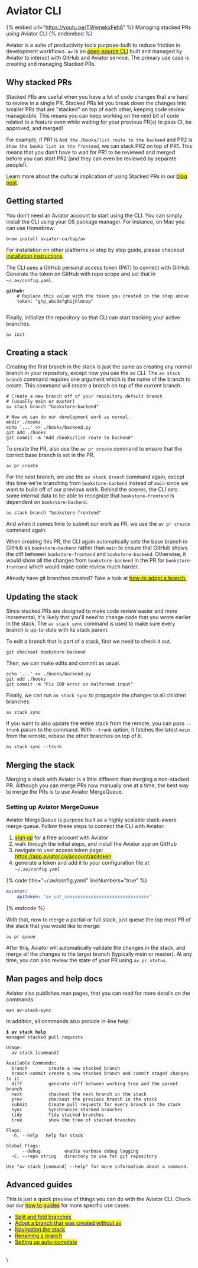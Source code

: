 # Aviator CLI

{% embed url="https://youtu.be/TWwnekxFehA" %}
Managing stacked PRs using Aviator CLI
{% endembed %}

Aviator is a suite of productivity tools purpose-built to reduce friction in development workflows. `av` is an [<mark style="color:blue;">open-source CLI</mark>](https://github.com/aviator-co/av) built and managed by Aviator to interact with GitHub and Aviator service. The primary use case is creating and managing Stacked PRs.

## Why stacked PRs

Stacked PRs are useful when you have a lot of code changes that are hard to review in a single PR. Stacked PRs let you break down the changes into smaller PRs that are "stacked" on top of each other, keeping code review manageable. This means you can keep working on the next bit of code related to a feature even while waiting for your previous PR(s) to pass CI, be approved, and merged!

For example, if PR1 is `Add the /books/list route to the backend` and PR2 is `Show the books list in the frontend`, we can stack PR2 on top of PR1. This means that you don’t have to wait for PR1 to be reviewed and merged before you can start PR2 (and they can even be reviewed by separate people!).

Learn more about the cultural implication of using Stacked PRs in our [<mark style="color:blue;">blog post</mark>](https://www.aviator.co/blog/stacked-prs-code-changes-as-narrative/).

## Getting started

You don’t need an Aviator account to start using the CLI. You can simply install the CLI using your OS package manager. For instance, on Mac you can use Homebrew:

```
brew install aviator-co/tap/av
```

For installation on other platforms or step by step guide, please checkout [<mark style="color:blue;">installation instructions</mark>](https://docs.aviator.co/aviator-cli/installation).

The CLI uses a GitHub personal access token (PAT) to connect with GitHub. Generate the token on GitHub with repo scope and set that in `~/.av/config.yaml`.

<pre class="language-yaml" data-title="~/.av/config.yaml" data-line-numbers><code class="lang-yaml"><strong>github:
</strong>    # Replace this value with the token you created in the step above
    token: "ghp_abcdefghijklmnop"

</code></pre>

Finally, initialize the repository so that CLI can start tracking your active branches.

```
av init
```

## Creating a stack

Creating the first branch in the stack is just the same as creating any normal branch in your repository, except now you use the av CLI. The `av stack branch` command requires one argument which is the name of the branch to create. This command will create a branch on top of the current branch.

```
# Create a new branch off of your repository default branch
# (usually main or master)
av stack branch "bookstore-backend"

# Now we can do our development work as normal.
mkdir ./books
echo '...' >> ./books/backend.py
git add ./books
git commit -m "Add /books/list route to backend"
```

To create the PR, also use the `av pr create` command to ensure that the correct base branch is set in the PR.

```
av pr create
```

For the next branch, we use the `av stack branch` command again, except this time we're branching from `bookstore-backend` instead of `main` since we want to build off of our previous work. Behind the scenes, the CLI sets some internal data to be able to recognize that `bookstore-frontend` is dependent on `bookstore-backend`.

```
​​av stack branch "bookstore-frontend"
```

And when it comes time to submit our work as PR, we use the `av pr create` command again.

When creating this PR, the CLI again automatically sets the base branch in GitHub as `bookstore-backend` rather than `main` to ensure that GitHub shows the diff between `bookstore-frontend` and `bookstore-backend`. Otherwise, it would show all the changes from `bookstore-backend` in the PR for `bookstore-frontend` which would make code review much harder.

Already have git branches created? Take a look at [<mark style="color:blue;">how-to adopt a branch.</mark>](https://docs.aviator.co/aviator-cli/how-to-guides/adopt-a-branch)

## Updating the stack

Since stacked PRs are designed to make code review easier and more incremental, it's likely that you'll need to change code that you wrote earlier in the stack. The `av stack sync` command is used to make sure every branch is up-to-date with its stack parent.

To edit a branch that is part of a stack, first we need to check it out.

```
git checkout bookstore-backend
```

Then, we can make edits and commit as usual.

```
echo '...' >> ./books/backend.py
git add ./books
git commit -m "Fix 500 error on malformed input"
```

Finally, we can run `av stack sync` to propagate the changes to all children branches.

```
av stack sync
```

If you want to also update the entire stack from the remote, you can pass `--trunk` param to the command. With `--trunk` option, it fetches the latest `main` from the remote, rebase the other branches on top of it.

```
av stack sync --trunk
```

## Merging the stack

Merging a stack with Aviator is a little different than merging a non-stacked PR. Although you can merge PRs now manually one at a time, the best way to merge the PRs is to use Aviator MergeQueue.

### Setting up Aviator MergeQueue

Aviator MergeQueue is purpose built as a highly scalable stack-aware merge queue. Follow these steps to connect the CLI with Aviator:

1. [<mark style="color:blue;">sign up</mark>](https://app.aviator.co/auth/register) for a free account with Aviator
2. walk through the initial steps, and install the Aviator app on GitHub
3. navigate to user access token page: [<mark style="color:blue;">https://app.aviator.co/account/apitoken</mark>](https://app.aviator.co/account/apitoken)
4. generate a token and add it to your configuration file at `~/.av/config.yaml`

{% code title="~/.av/config.yaml" lineNumbers="true" %}
```yaml
aviator:
    apiToken: "av_uat_xxxxxxxxxxxxxxxxxxxxxxxxxxxxxxxx"
```
{% endcode %}

With that, now to merge a partial or full stack, just queue the top most PR of the stack that you would like to merge:

```
av pr queue
```

After this, Aviator will automatically validate the changes in the stack, and merge all the changes to the target branch (typically main or master). At any time, you can also review the state of your PR using `av pr status`.

## Man pages and help docs

Aviator also publishes man pages, that you can read for more details on the commands:

```
man av-stack-sync
```

In addition, all commands also provide in-line help:

<pre class="language-bash"><code class="lang-bash"><strong>$ av stack help
</strong>managed stacked pull requests

Usage:
  av stack [command]

Available Commands:
  branch        create a new stacked branch
  branch-commit create a new stacked branch and commit staged changes to it
  diff          generate diff between working tree and the parent branch
  next          checkout the next branch in the stack
  prev          checkout the previous branch in the stack
  submit        Create pull requests for every branch in the stack
  sync          Synchronize stacked branches
  tidy          Tidy stacked branches
  tree          show the tree of stacked branches

Flags:
  -h, --help   help for stack

Global Flags:
      --debug         enable verbose debug logging
  -C, --repo string   directory to use for git repository

Use "av stack [command] --help" for more information about a command.
</code></pre>

## Advanced guides

This is just a quick preview of things you can do with the Aviator CLI. Check our our [<mark style="color:blue;">how to guides</mark>](https://docs.aviator.co/aviator-cli/how-to-guides) for more specific use cases:

* [<mark style="color:blue;">Split and fold branches</mark>](how-to-guides/split-and-fold-pull-requests.md)
* [<mark style="color:blue;">Adopt a branch that was created without av</mark>](how-to-guides/adopt-a-branch.md)
* [<mark style="color:blue;">Navigating the stack</mark>](how-to-guides/add-commits-in-the-stack.md)
* [<mark style="color:blue;">Renaming a branch</mark>](how-to-guides/rename-a-branch.md)
* [<mark style="color:blue;">Setting up auto-complete</mark>](how-to-guides/setup-auto-completion.md)

\
\
